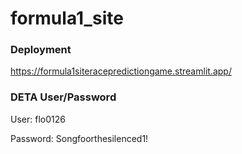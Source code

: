 # formula1_site

### Deployment

https://formula1siteracepredictiongame.streamlit.app/


### DETA User/Password
User: flo0126 

Password: Songfoorthesilenced1!
